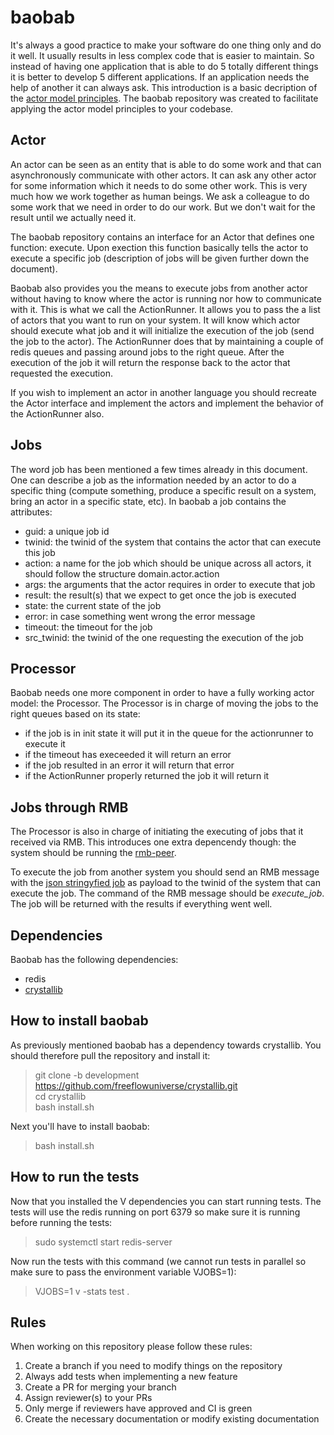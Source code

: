 # baobab
It's always a good practice to make your software do one thing only and do it well. It usually results in less complex code that is easier to maintain. So instead of having one application that is able to do 5 totally different things it is better to develop 5 different applications. If an application needs the help of another it can always ask. This introduction is a basic decription of the [actor model principles](https://www.oreilly.com/library/view/scala-reactive-programming/9781787288645/8253d31d-ed61-46c3-8c69-9d49d8d8ab07.xhtml). The baobab repository was created to facilitate applying the actor model principles to your codebase. 

## Actor
An actor can be seen as an entity that is able to do some work and that can asynchronously communicate with other actors. It can ask any other actor for some information which it needs to do some other work. This is very much how we work together as human beings. We ask a colleague to do some work that we need in order to do our work. But we don't wait for the result until we actually need it.

The baobab repository contains an interface for an Actor that defines one function: execute. Upon exection this function basically tells the actor to execute a specific job (description of jobs will be given further down the document).

Baobab also provides you the means to execute jobs from another actor without having to know where the actor is running nor how to communicate with it. This is what we call the ActionRunner. It allows you to pass the a list of actors that you want to run on your system. It will know which actor should execute what job and it will initialize the execution of the job (send the job to the actor). The ActionRunner does that by maintaining a couple of redis queues and passing around jobs to the right queue. After the execution of the job it will return the response back to the actor that requested the execution. 

If you wish to implement an actor in another language you should recreate the Actor interface and implement the actors and implement the behavior of the ActionRunner also.

## Jobs
The word job has been mentioned a few times already in this document. One can describe a job as the information needed by an actor to do a specific thing (compute something, produce a specific result on a system, bring an actor in a specific state, etc). In baobab a job contains the attributes:
- guid: a unique job id
- twinid: the twinid of the system that contains the actor that can execute this job
- action: a name for the job which should be unique across all actors, it should follow the structure domain.actor.action
- args: the arguments that the actor requires in order to execute that job
- result: the result(s) that we expect to get once the job is executed
- state: the current state of the job
- error: in case something went wrong the error message
- timeout: the timeout for the job
- src_twinid: the twinid of the one requesting the execution of the job

## Processor

Baobab needs one more component in order to have a fully working actor model: the Processor. The Processor is in charge of moving the jobs to the right queues based on its state:
- if the job is in init state it will put it in the queue for the actionrunner to execute it
- if the timeout has execeeded it will return an error
- if the job resulted in an error it will return that error
- if the ActionRunner properly returned the job it will return it

## Jobs through RMB
The Processor is also in charge of initiating the executing of jobs that it received via RMB. This introduces one extra depencendy though: the system should be running the [rmb-peer](https://github.com/threefoldtech/rmb-rs/releases). 

To execute the job from another system you should send an RMB message with the [json stringyfied job](jobs/model_json.v) as payload to the twinid of the system that can execute the job. The command of the RMB message should be *execute_job*. The job will be returned with the results if everything went well.

## Dependencies
Baobab has the following dependencies:
- redis
- [crystallib](https://github.com/freeflowuniverse/crystallib)

## How to install baobab
As previously mentioned baobab has a dependency towards crystallib. You should therefore pull the repository and install it:
> git clone -b development https://github.com/freeflowuniverse/crystallib.git \
> cd crystallib \
> bash install.sh

Next you'll have to install baobab:
> bash install.sh

## How to run the tests
Now that you installed the V dependencies you can start running tests. The tests will use the redis running on port 6379 so make sure it is running before running the tests:
> sudo systemctl start redis-server

Now run the tests with this command (we cannot run tests in parallel so make sure to pass the environment variable VJOBS=1):
> VJOBS=1 v -stats test .

## Rules
When working on this repository please follow these rules:
1) Create a branch if you need to modify things on the repository
2) Always add tests when implementing a new feature
3) Create a PR for merging your branch
4) Assign reviewer(s) to your PRs
5) Only merge if reviewers have approved and CI is green
6) Create the necessary documentation or modify existing documentation

